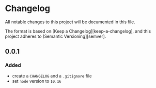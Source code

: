 # Changelog
All notable changes to this project will be documented in this file.

The format is based on [Keep a Changelog][keep-a-changelog], and this
project adheres to [Semantic Versioning][semver].

## 0.0.1

### Added

- create a `CHANGELOG` and a `.gitignore` file
- set `node` version to `10.16`